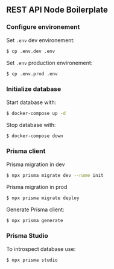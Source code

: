 ## REST API Node Boilerplate

### Configure environement

Set `.env` dev environement:
```bash
$ cp .env.dev .env
```

Set `.env` production environement:
```bash
$ cp .env.prod .env
```

### Initialize database

Start database with:
```bash
$ docker-compose up -d
```

Stop database with:
```bash
$ docker-compose down
```

### Prisma client

Prisma migration in dev
```bash
$ npx prisma migrate dev --name init
```

Prisma migration in prod
```bash
$ npx prisma migrate deploy
```

Generate Prisma client:
```bash
$ npx prisma generate
```

### Prisma Studio

To introspect database use:
```bash
$ npx prisma studio
```
